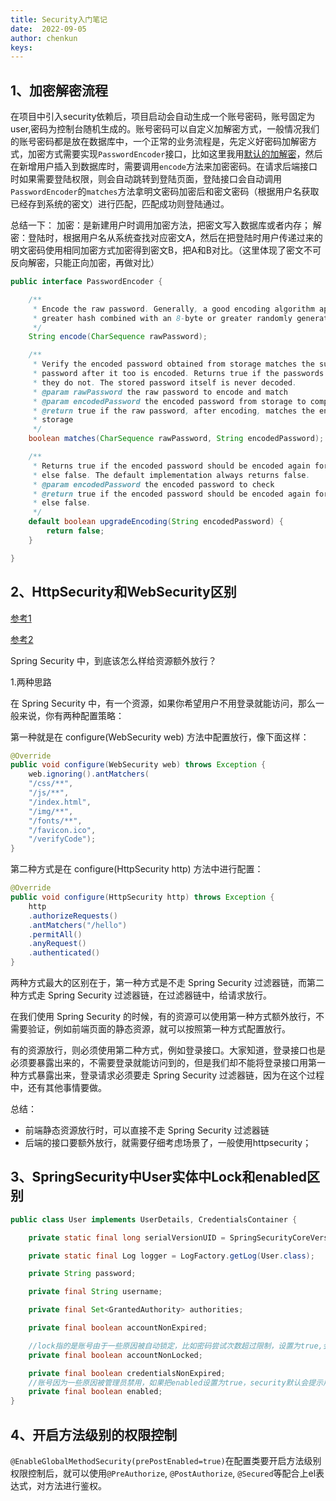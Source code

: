 ```yaml
---
title: Security入门笔记
date:  2022-09-05
author: chenkun
keys:
---
```


## 1、加密解密流程

在项目中引入security依赖后，项目启动会自动生成一个账号密码，账号固定为user,密码为控制台随机生成的。账号密码可以自定义加解密方式，一般情况我们的账号密码都是放在数据库中，一个正常的业务流程是，先定义好密码加解密方式，加密方式需要实现`PasswordEncoder`接口，比如这里我用[默认的加解密](https://gist.github.com/e33a902140c1ded695c0a782a6875b69)，然后在新增用户插入到数据库时，需要调用`encode`方法来加密密码。在请求后端接口时如果需要登陆权限，则会自动跳转到登陆页面，登陆接口会自动调用`PasswordEncoder`的`matches`方法拿明文密码加密后和密文密码（根据用户名获取已经存到系统的密文）进行匹配，匹配成功则登陆通过。

总结一下：
加密：是新建用户时调用加密方法，把密文写入数据库或者内存；
解密：登陆时，根据用户名从系统查找对应密文A，然后在把登陆时用户传递过来的明文密码使用相同加密方式加密得到密文B，把A和B对比。（这里体现了密文不可反向解密，只能正向加密，再做对比）

```java
public interface PasswordEncoder {

	/**
	 * Encode the raw password. Generally, a good encoding algorithm applies a SHA-1 or
	 * greater hash combined with an 8-byte or greater randomly generated salt.
	 */
	String encode(CharSequence rawPassword);

	/**
	 * Verify the encoded password obtained from storage matches the submitted raw
	 * password after it too is encoded. Returns true if the passwords match, false if
	 * they do not. The stored password itself is never decoded.
	 * @param rawPassword the raw password to encode and match
	 * @param encodedPassword the encoded password from storage to compare with
	 * @return true if the raw password, after encoding, matches the encoded password from
	 * storage
	 */
	boolean matches(CharSequence rawPassword, String encodedPassword);

	/**
	 * Returns true if the encoded password should be encoded again for better security,
	 * else false. The default implementation always returns false.
	 * @param encodedPassword the encoded password to check
	 * @return true if the encoded password should be encoded again for better security,
	 * else false.
	 */
	default boolean upgradeEncoding(String encodedPassword) {
		return false;
	}

}
```

## 2、HttpSecurity和WebSecurity区别

[参考1](https://stackoverflow.com/questions/56388865/spring-security-configuration-httpsecurity-vs-websecurity)

[参考2](http://blog.itpub.net/69923331/viewspace-2695120/)

Spring Security 中，到底该怎么样给资源额外放行？

1.两种思路

在 Spring Security 中，有一个资源，如果你希望用户不用登录就能访问，那么一般来说，你有两种配置策略：

第一种就是在 configure(WebSecurity web) 方法中配置放行，像下面这样：

```java
@Override
public void configure(WebSecurity web) throws Exception {
    web.ignoring().antMatchers(
    "/css/**", 
    "/js/**", 
    "/index.html", 
    "/img/**", 
    "/fonts/**", 
    "/favicon.ico", 
    "/verifyCode");
}
```

第二种方式是在 configure(HttpSecurity http) 方法中进行配置：

```java
@Override
public void configure(HttpSecurity http) throws Exception {
    http
    .authorizeRequests() 
    .antMatchers("/hello")
    .permitAll()
    .anyRequest()
    .authenticated()
}
```

两种方式最大的区别在于，第一种方式是不走 Spring Security 过滤器链，而第二种方式走 Spring Security 过滤器链，在过滤器链中，给请求放行。

在我们使用 Spring Security 的时候，有的资源可以使用第一种方式额外放行，不需要验证，例如前端页面的静态资源，就可以按照第一种方式配置放行。

有的资源放行，则必须使用第二种方式，例如登录接口。大家知道，登录接口也是必须要暴露出来的，不需要登录就能访问到的，但是我们却不能将登录接口用第一种方式暴露出来，登录请求必须要走 Spring Security 过滤器链，因为在这个过程中，还有其他事情要做。

总结：

- 前端静态资源放行时，可以直接不走 Spring Security 过滤器链
- 后端的接口要额外放行，就需要仔细考虑场景了，一般使用httpsecurity；

## 3、SpringSecurity中User实体中Lock和enabled区别

```java
public class User implements UserDetails, CredentialsContainer {

	private static final long serialVersionUID = SpringSecurityCoreVersion.SERIAL_VERSION_UID;

	private static final Log logger = LogFactory.getLog(User.class);

	private String password;

	private final String username;

	private final Set<GrantedAuthority> authorities;

	private final boolean accountNonExpired;

	//lock指的是账号由于一些原因被自动锁定，比如密码尝试次数超过限制，设置为true,会提示用户被锁定
	private final boolean accountNonLocked;

	private final boolean credentialsNonExpired;
	//账号因为一些原因被管理员禁用，如果把enabled设置为true，security默认会提示用户已失效
	private final boolean enabled;
}
```

## 4、开启方法级别的权限控制

`@EnableGlobalMethodSecurity(prePostEnabled=true)`在配置类要开启方法级别权限控制后，就可以使用`@PreAuthorize`, `@PostAuthorize`, `@Secured`等配合上el表达式，对方法进行鉴权。
